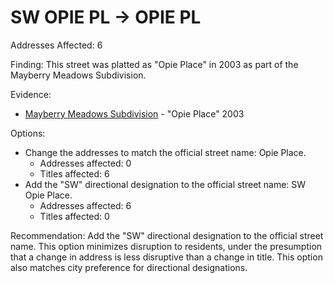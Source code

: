 # SW OPIE PL -> OPIE PL

Addresses Affected: 6

Finding: This street was platted as "Opie Place" in 2003 as part of the Mayberry Meadows Subdivision.

Evidence:

- [Mayberry Meadows Subdivision](https://www.grantspassoregon.gov/DocumentCenter/View/31740/MAYBERRY-MEADOWS-SUBDIVISION?bidId=) - "Opie Place" 2003

Options:

- Change the addresses to match the official street name: Opie Place.
  - Addresses affected: 0
  - Titles affected: 6
- Add the "SW" directional designation to the official street name: SW Opie Place.
  - Addresses affected: 6
  - Titles affected: 0

Recommendation: Add the "SW" directional designation to the official street name. This option minimizes disruption to residents, under the presumption that a change in address is less disruptive than a change in title. This option also matches city preference for directional designations.
